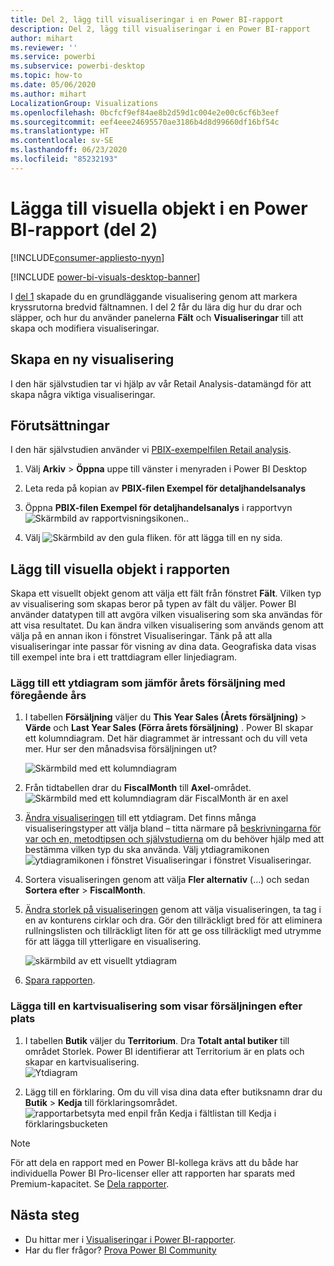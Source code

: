 ```yaml
---
title: Del 2, lägg till visualiseringar i en Power BI-rapport
description: Del 2, lägg till visualiseringar i en Power BI-rapport
author: mihart
ms.reviewer: ''
ms.service: powerbi
ms.subservice: powerbi-desktop
ms.topic: how-to
ms.date: 05/06/2020
ms.author: mihart
LocalizationGroup: Visualizations
ms.openlocfilehash: 0bcfcf9ef84ae8b2d59d1c004e2e00c6cf6b3eef
ms.sourcegitcommit: eef4eee24695570ae3186b4d8d99660df16bf54c
ms.translationtype: HT
ms.contentlocale: sv-SE
ms.lasthandoff: 06/23/2020
ms.locfileid: "85232193"
---
```

# <a name="add-visuals-to-a-power-bi-report-part-2"></a>Lägga till visuella objekt i en Power BI-rapport (del 2)

[!INCLUDE[consumer-appliesto-nyyn](../includes/consumer-appliesto-nyyn.md)]    

[!INCLUDE [power-bi-visuals-desktop-banner](../includes/power-bi-visuals-desktop-banner.md)]

I [del 1](power-bi-report-add-visualizations-i.md) skapade du en grundläggande visualisering genom att markera kryssrutorna bredvid fältnamnen.  I del 2 får du lära dig hur du drar och släpper, och hur du använder panelerna **Fält** och **Visualiseringar** till att skapa och modifiera visualiseringar.


## <a name="create-a-new-visualization"></a>Skapa en ny visualisering
I den här självstudien tar vi hjälp av vår Retail Analysis-datamängd för att skapa några viktiga visualiseringar.

## <a name="prerequisites"></a>Förutsättningar

I den här självstudien använder vi [PBIX-exempelfilen Retail analysis](https://download.microsoft.com/download/9/6/D/96DDC2FF-2568-491D-AAFA-AFDD6F763AE3/Retail%20Analysis%20Sample%20PBIX.pbix).

1. Välj **Arkiv** > **Öppna** uppe till vänster i menyraden i Power BI Desktop
   
2. Leta reda på kopian av **PBIX-filen Exempel för detaljhandelsanalys**

1. Öppna **PBIX-filen Exempel för detaljhandelsanalys** i rapportvyn ![Skärmbild av rapportvisningsikonen.](media/power-bi-visualization-kpi/power-bi-report-view.png).

1. Välj ![Skärmbild av den gula fliken.](media/power-bi-visualization-kpi/power-bi-yellow-tab.png) för att lägga till en ny sida.

## <a name="add-visualizations-to-the-report"></a>Lägg till visuella objekt i rapporten

Skapa ett visuellt objekt genom att välja ett fält från fönstret **Fält**. Vilken typ av visualisering som skapas beror på typen av fält du väljer. Power BI använder datatypen till att avgöra vilken visualisering som ska användas för att visa resultatet. Du kan ändra vilken visualisering som används genom att välja på en annan ikon i fönstret Visualiseringar. Tänk på att alla visualiseringar inte passar för visning av dina data. Geografiska data visas till exempel inte bra i ett trattdiagram eller linjediagram. 


### <a name="add-an-area-chart-that-looks-at-this-years-sales-compared-to-last-year"></a>Lägg till ett ytdiagram som jämför årets försäljning med föregående års

1. I tabellen **Försäljning** väljer du **This Year Sales (Årets försäljning)**  > **Värde** och **Last Year Sales (Förra årets försäljning)** . Power BI skapar ett kolumndiagram.  Det här diagrammet är intressant och du vill veta mer. Hur ser den månadsvisa försäljningen ut?  
   
   ![Skärmbild med ett kolumndiagram](media/power-bi-report-add-visualizations-ii/power-bi-start.png)

2. Från tidtabellen drar du **FiscalMonth** till **Axel**-området.  
   ![Skärmbild med ett kolumndiagram där FiscalMonth är en axel](media/power-bi-report-add-visualizations-ii/power-bi-fiscalmonth.png)

3. [Ändra visualiseringen](power-bi-report-change-visualization-type.md) till ett ytdiagram.  Det finns många visualiseringstyper att välja bland – titta närmare på [beskrivningarna för var och en, metodtipsen och självstudierna](power-bi-visualization-types-for-reports-and-q-and-a.md) om du behöver hjälp med att bestämma vilken typ du ska använda. Välj ytdiagramikonen ![ytdiagramikonen i fönstret Visualiseringar](media/power-bi-report-add-visualizations-ii/power-bi-area-chart.png) i fönstret Visualiseringar.

4. Sortera visualiseringen genom att välja **Fler alternativ** (...) och sedan **Sortera efter** >  **FiscalMonth**.

5. [Ändra storlek på visualiseringen](power-bi-visualization-move-and-resize.md) genom att välja visualiseringen, ta tag i en av konturens cirklar och dra. Gör den tillräckligt bred för att eliminera rullningslisten och tillräckligt liten för att ge oss tillräckligt med utrymme för att lägga till ytterligare en visualisering.
   
   ![skärmbild av ett visuellt ytdiagram](media/power-bi-report-add-visualizations-ii/pbi_part2_7b.png)
6. [Spara rapporten](../create-reports/service-report-save.md).

### <a name="add-a-map-visualization-that-looks-at-sales-by-location"></a>Lägga till en kartvisualisering som visar försäljningen efter plats

1. I tabellen **Butik** väljer du **Territorium**. Dra **Totalt antal butiker** till området Storlek. Power BI identifierar att Territorium är en plats och skapar en kartvisualisering.  
   ![Ytdiagram](media/power-bi-report-add-visualizations-ii/power-bi-map1.png)

2. Lägg till en förklaring.  Om du vill visa dina data efter butiksnamn drar du **Butik** > **Kedja** till förklaringsområdet.  
   ![rapportarbetsyta med enpil från Kedja i fältlistan till Kedja i förklaringsbucketen](media/power-bi-report-add-visualizations-ii/power-bi-chain.png)

> [!NOTE]
> För att dela en rapport med en Power BI-kollega krävs att du både har individuella Power BI Pro-licenser eller att rapporten har sparats med Premium-kapacitet. Se [Dela rapporter](../collaborate-share/service-share-reports.md).

## <a name="next-steps"></a>Nästa steg
* Du hittar mer i [Visualiseringar i Power BI-rapporter](power-bi-report-visualizations.md).  
* Har du fler frågor? [Prova Power BI Community](https://community.powerbi.com/)


